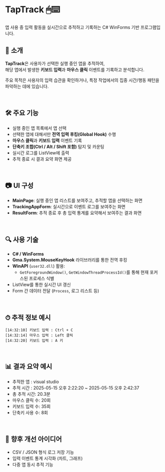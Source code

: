 # TapTrack 🖱⌨️  
앱 사용 중 입력 활동을 실시간으로 추적하고 기록하는 C# WinForms 기반 프로그램입니다.

## 📌 소개
**TapTrack**은 사용자가 선택한 실행 중인 앱을 추적하여,  
해당 앱에서 발생한 **키보드 입력**과 **마우스 클릭** 이벤트를 기록하고 분석합니다.

주요 목적은 사용자의 입력 습관을 확인하거나, 특정 작업에서의 집중 시간/행동 패턴을 파악하는 데에 있습니다.

<br />

## 🛠 주요 기능

- 실행 중인 앱 목록에서 앱 선택
- 선택한 앱에 대해서만 **전역 입력 후킹(Global Hook)** 수행
- **마우스 클릭**과 **키보드 입력** 이벤트 기록
- **단축키 조합(Ctrl / Alt / Shift 포함)** 탐지 및 카운팅
- 실시간 로그를 ListView에 출력
- 추적 종료 시 결과 요약 화면 제공

<br />

## 📷 UI 구성
- **MainPage**: 실행 중인 앱 리스트를 보여주고, 추적할 앱을 선택하는 화면
- **TrackingAppForm**: 실시간으로 이벤트 로그를 보여주는 화면  
- **ResultForm**: 추적 종료 후 총 입력 통계를 요약해서 보여주는 결과 화면

<br />

## 🔍 사용 기술

- **C# / WinForms**
- **Gma.System.MouseKeyHook** 라이브러리를 통한 전역 후킹
- **WinAPI** (`user32.dll`) 활용:  
  - `GetForegroundWindow()`, `GetWindowThreadProcessId()`를 통해 현재 포커스된 프로세스 식별
- ListView를 통한 실시간 UI 갱신
- Form 간 데이터 전달 (`Process`, 로그 리스트 등)

<br />

## ⏱ 추적 정보 예시
```
[14:32:10] 키보드 입력 : Ctrl + C
[14:32:14] 마우스 입력 : Left 클릭
[14:32:20] 키보드 입력 : A 키
```

<br />

## 📊 결과 요약 예시
- 추적한 앱 : visual studio
- 추적 시간 : 2025-05-15 오후 2:22:20 ~ 2025-05-15 오후 2:42:37
- 총 추적 시간: 20.3분
- 마우스 클릭 수: 20회
- 키보드 입력 수: 35회
- 단축키 사용 수: 8회

<br />

## 🧪 향후 개선 아이디어

- CSV / JSON 형식 로그 저장 기능
- 입력 이벤트 통계 시각화 (차트, 그래프)
- 다중 앱 동시 추적 기능


